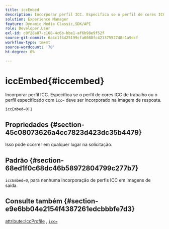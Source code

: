 ```yaml
---
title: iccEmbed
description: Incorporar perfil ICC. Especifica se o perfil de cores ICC de trabalho ou o perfil especificado com "icc=" deve ser incorporado na imagem de resposta.
solution: Experience Manager
feature: Dynamic Media Classic,SDK/API
role: Developer,User
exl-id: c0f28a87-c168-4c6b-bbe1-af6b98e9f52f
source-git-commit: 6a4c1f4425199cfa6088fc42137552748c1a9dcf
workflow-type: tm+mt
source-wordcount: '70'
ht-degree: 0%

---
```


# iccEmbed{#iccembed}

Incorporar perfil ICC. Especifica se o perfil de cores ICC de trabalho ou o perfil especificado com `icc=` deve ser incorporado na imagem de resposta.

`iccEmbed=0|1`

## Propriedades {#section-45c08073626a4cc7823d423dc35b4479}

Isso pode ocorrer em qualquer lugar na solicitação.

## Padrão {#section-68ed1f0c68dc46b58972804799c277b7}

`iccEmbed=0`, para nenhuma incorporação de perfis ICC em imagens de saída.

## Consulte também {#section-e9e6bb04e2154f4387261edcbbbfe7d3}

[attribute::IccProfile](../../../../../ir-api/material-cat/image-rendering-api-ref/c-ir-material-catalog/c-ir-attributes-reference/r-ir-iccprofilegray.md#reference-712f1d0dcca748df9aaf495681bb39e6) , [`icc=`](../../../../../ir-api/http-protocol/image-rendering-api-ref/c-ir-http-protocol-ref/c-ir-http-protocol-command-reference/r-ir-icc.md#reference-86a2fff3cef24982ad2063d977a16e06)
